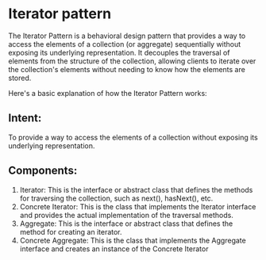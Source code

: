 # Iterator pattern

The Iterator Pattern is a behavioral design pattern that provides a way to access the elements of a collection (or
aggregate) sequentially without exposing its underlying representation. It decouples the traversal of elements from the
structure of the collection, allowing clients to iterate over the collection's elements without needing to know how the
elements are stored.

Here's a basic explanation of how the Iterator Pattern works:

## Intent:

To provide a way to access the elements of a collection without exposing its underlying representation.

## Components:

1. Iterator: This is the interface or abstract class that defines the methods for traversing the collection, such as
   next(), hasNext(), etc.
2. Concrete Iterator: This is the class that implements the Iterator interface and provides the actual implementation of
   the traversal methods.
3. Aggregate: This is the interface or abstract class that defines the method for creating an iterator.
4. Concrete Aggregate: This is the class that implements the Aggregate interface and creates an instance of the Concrete
   Iterator